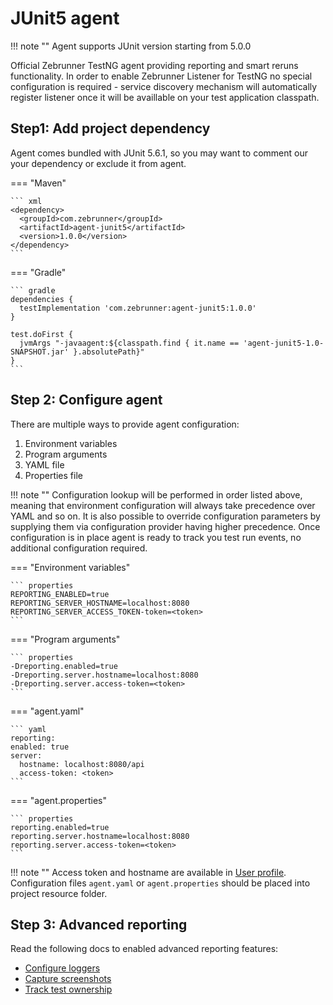 # JUnit5 agent

!!! note ""
    Agent supports JUnit version starting from 5.0.0 

Official Zebrunner TestNG agent providing reporting and smart reruns functionality. In order to enable Zebrunner Listener for TestNG no special configuration is required - service discovery mechanism will automatically register listener once it will be availlable on your test application classpath.

## Step1: Add project dependency

Agent comes bundled with JUnit 5.6.1, so you may want to comment our your dependency or exclude it from agent.

=== "Maven"

    ``` xml
    <dependency>
      <groupId>com.zebrunner</groupId>
      <artifactId>agent-junit5</artifactId>
      <version>1.0.0</version>
    </dependency>
    ```

=== "Gradle"

    ``` gradle
    dependencies {
      testImplementation 'com.zebrunner:agent-junit5:1.0.0'
    }
    
    test.doFirst {
      jvmArgs "-javaagent:${classpath.find { it.name == 'agent-junit5-1.0-SNAPSHOT.jar' }.absolutePath}"
    }
    ```

## Step 2: Configure agent

There are multiple ways to provide agent configuration:

1. Environment variables 
2. Program arguments 
3. YAML file
4. Properties file

!!! note ""
    Configuration lookup will be performed in order listed above, meaning that environment configuration will always take precedence over YAML and so on. It is also possible to override configuration parameters by supplying them via configuration provider having higher precedence. Once configuration is in place agent is ready to track you test run events, no additional configuration required.
 

=== "Environment variables"

    ``` properties
    REPORTING_ENABLED=true
    REPORTING_SERVER_HOSTNAME=localhost:8080
    REPORTING_SERVER_ACCESS_TOKEN-token=<token>
    ``` 
    
=== "Program arguments"

    ``` properties
    -Dreporting.enabled=true
    -Dreporting.server.hostname=localhost:8080
    -Dreporting.server.access-token=<token>
    ```
    
=== "agent.yaml"

    ``` yaml
    reporting:
    enabled: true
    server:
      hostname: localhost:8080/api
      access-token: <token>
    ```

=== "agent.properties"

    ``` properties
    reporting.enabled=true
    reporting.server.hostname=localhost:8080
    reporting.server.access-token=<token>
    ```
    
!!! note ""
    Access token and hostname are available in [User profile](../../guide/user_profile.md). Configuration files `agent.yaml` or `agent.properties` should be placed into project resource folder.

## Step 3: Advanced reporting

Read the following docs to enabled advanced reporting features:

* [Configure loggers](advanced.md#loggers)
* [Capture screenshots](advanced.md#screenshots)
* [Track test ownership](advanced.md#ownership)
